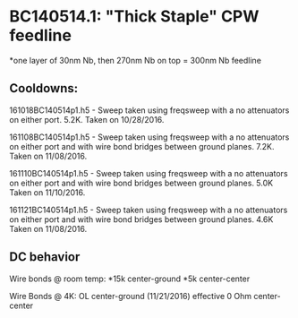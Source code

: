 BC140514.1: "Thick Staple" CPW feedline
==========================================

*one layer of 30nm Nb, then 270nm Nb on top = 300nm Nb feedline

Cooldowns:
-----------

161018BC140514p1.h5 - Sweep taken using freqsweep with a no attenuators on either port. 5.2K. Taken on 10/28/2016.

161108BC140514p1.h5 - Sweep taken using freqsweep with a no attenuators on either port and with wire bond bridges between ground planes. 7.2K. Taken on 11/08/2016.

161110BC140514p1.h5 - Sweep taken using freqsweep with a no attenuators on either port and with wire bond bridges between ground planes. 5.0K Taken on 11/10/2016.

161121BC140514p1.h5 - Sweep taken using freqsweep with a no attenuators on either port and with wire bond bridges between ground planes. 4.6K Taken on 11/08/2016.

DC behavior
-----------

Wire bonds @ room temp:
*15k center-ground
*5k center-center

Wire Bonds @ 4K:
 OL center-ground (11/21/2016)
effective 0 Ohm center-center
